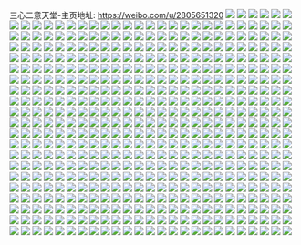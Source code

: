三心二意天堂-主页地址: https://weibo.com/u/2805651320 
![](https://wx4.sinaimg.cn/mw2000/a73ad778gy1h9kwzzsa1qj20u014047j.jpg) 
![](https://wx4.sinaimg.cn/mw2000/a73ad778gy1h9kx00cemhj20u0140doh.jpg) 
![](https://wx4.sinaimg.cn/mw2000/a73ad778gy1h9kwzysttej20u0140n5t.jpg) 
![](https://wx4.sinaimg.cn/mw2000/a73ad778gy1h9kx0142puj20u011yjvs.jpg) 
![](https://wx4.sinaimg.cn/mw2000/a73ad778gy1h9kx00sbbbj20u0140ahq.jpg) 
![](https://wx4.sinaimg.cn/mw2000/a73ad778gy1h9kx01ooyhj20u0140ak8.jpg) 
![](https://wx4.sinaimg.cn/mw2000/a73ad778gy1h978wh97o7j20v91voh4h.jpg) 
![](https://wx4.sinaimg.cn/mw2000/a73ad778gy1h8tbkn8s9cj21o0280e81.jpg) 
![](https://wx4.sinaimg.cn/mw2000/a73ad778gy1h8tbkp1euej21o02801i3.jpg) 
![](https://wx4.sinaimg.cn/mw2000/a73ad778gy1h8tbknwwt4j21o02807wh.jpg) 
![](https://wx4.sinaimg.cn/mw2000/a73ad778gy1h8tbktrlbxj21o02801kx.jpg) 
![](https://wx4.sinaimg.cn/mw2000/a73ad778gy1h8tbkoi2gnj21o02801kx.jpg) 
![](https://wx4.sinaimg.cn/mw2000/a73ad778gy1h8tbkmjn8oj21o02807ur.jpg) 
![](https://wx4.sinaimg.cn/mw2000/a73ad778gy1h7duubcvo1j23402c0hdu.jpg) 
![](https://wx4.sinaimg.cn/mw2000/a73ad778gy1h2vgj3ntl9j21400u0qlc.jpg) 
![](https://wx4.sinaimg.cn/mw2000/a73ad778gy1h2vgj5etzlj21400u04h0.jpg) 
![](https://wx4.sinaimg.cn/mw2000/a73ad778gy1h2tjlku3inj22c03407wi.jpg) 
![](https://wx4.sinaimg.cn/mw2000/a73ad778gy1h2tjlg9m1kj21sc2dsb2a.jpg) 
![](https://wx4.sinaimg.cn/mw2000/a73ad778gy1h2tjldh9jhj22c0340x6q.jpg) 
![](https://wx4.sinaimg.cn/mw2000/a73ad778gy1h2tjlj5lrnj22c0340x6r.jpg) 
![](https://wx4.sinaimg.cn/mw2000/0033Se4Ely1gtzsc8vco6j61w02io7wk02.jpg) 
![](https://wx4.sinaimg.cn/mw2000/0033Se4Ely1gtzscejqr7j61w02iohdv02.jpg) 
![](https://wx4.sinaimg.cn/mw2000/0033Se4Ely1gtzscoq7gqj61w02iohdw02.jpg) 
![](https://wx4.sinaimg.cn/mw2000/0033Se4Ely1gtzscymasej61w02ioe8302.jpg) 
![](https://wx4.sinaimg.cn/mw2000/0033Se4Ely1gtzsd9rxlfj61w02iohdv02.jpg) 
![](https://wx4.sinaimg.cn/mw2000/0033Se4Ely1gtzsdjreitj61w02iob2b02.jpg) 
![](https://wx4.sinaimg.cn/mw2000/0033Se4Ely1gtzsdts0c1j61w02io4qr02.jpg) 
![](https://wx4.sinaimg.cn/mw2000/0033Se4Ely1gtzse3ci0yj62io1w0u0z02.jpg) 
![](https://wx4.sinaimg.cn/mw2000/0033Se4Ely1gtzsbz7lw6j61w02ioe8302.jpg) 
![](https://wx4.sinaimg.cn/mw2000/0033Se4Ely1gtzseb1rbqj63402c0npf02.jpg) 
![](https://wx4.sinaimg.cn/mw2000/a73ad778gy1gr8ct0lcaej22c0340u0x.jpg) 
![](https://wx4.sinaimg.cn/mw2000/a73ad778gy1gr8cszp1gaj22c0340kjm.jpg) 
![](https://wx4.sinaimg.cn/mw2000/a73ad778gy1gr8ct1ky5pj22c03401ky.jpg) 
![](https://wx4.sinaimg.cn/mw2000/a73ad778gy1gpoa5hk9f2j22io1w07wj.jpg) 
![](https://wx4.sinaimg.cn/mw2000/a73ad778gy1gpoa5kcpqcj22qo42n4qu.jpg) 
![](https://wx4.sinaimg.cn/mw2000/a73ad778gy1gpoa5loeoyj22io1w04qq.jpg) 
![](https://wx4.sinaimg.cn/mw2000/a73ad778gy1gpoa5oa4a9j243e2q9u13.jpg) 
![](https://wx4.sinaimg.cn/mw2000/a73ad778gy1gpoa5xkx4aj20mi0u0u03.jpg) 
![](https://wx4.sinaimg.cn/mw2000/a73ad778gy1gpoa5sngyjj22tc480u14.jpg) 
![](https://wx4.sinaimg.cn/mw2000/a73ad778gy1gpoa5ytkv2j21o02807wi.jpg) 
![](https://wx4.sinaimg.cn/mw2000/a73ad778gy1gpoa5w7rd2j22tc4807wp.jpg) 
![](https://wx4.sinaimg.cn/mw2000/a73ad778gy1gpoa602a0nj21o02801ky.jpg) 
![](https://wx4.sinaimg.cn/mw2000/a73ad778gy1gpo9z5jn9rj23402c0qv6.jpg) 
![](https://wx4.sinaimg.cn/mw2000/a73ad778gy1gpo9z8bohhj22c0340qv5.jpg) 
![](https://wx4.sinaimg.cn/mw2000/a73ad778gy1gpo9z9r77fj22c0340kjm.jpg) 
![](https://wx4.sinaimg.cn/mw2000/a73ad778gy1gpo9zbjkgcj23402c0e81.jpg) 
![](https://wx4.sinaimg.cn/mw2000/a73ad778gy1gpo9zembtjj22c0340kjm.jpg) 
![](https://wx4.sinaimg.cn/mw2000/a73ad778gy1gpo9zghccjj22c03407wj.jpg) 
![](https://wx4.sinaimg.cn/mw2000/a73ad778gy1gpo9zil6zgj22c03404qs.jpg) 
![](https://wx4.sinaimg.cn/mw2000/a73ad778gy1gpo9zke8m1j23402c07wi.jpg) 
![](https://wx4.sinaimg.cn/mw2000/a73ad778gy1gpo9zn944dj22c03401kz.jpg) 
![](https://wx4.sinaimg.cn/mw2000/a73ad778gy1gpo9zpa8qej22c0340x6q.jpg) 
![](https://wx4.sinaimg.cn/mw2000/a73ad778gy1gpo9zt6dxyj22c0340npg.jpg) 
![](https://wx4.sinaimg.cn/mw2000/a73ad778gy1gpo9zv2ffaj22c0340kjn.jpg) 
![](https://wx4.sinaimg.cn/mw2000/a73ad778ly1gp3ceh37tsj22pf340x6q.jpg) 
![](https://wx4.sinaimg.cn/mw2000/a73ad778ly1goyqv70rmdj22c0340e82.jpg) 
![](https://wx4.sinaimg.cn/mw2000/a73ad778ly1goyqv5c623j23402c0qv6.jpg) 
![](https://wx4.sinaimg.cn/mw2000/a73ad778ly1goyqv94pxmj23402c01l0.jpg) 
![](https://wx4.sinaimg.cn/mw2000/a73ad778ly1gonvs5ibgtj21o0280hdt.jpg) 
![](https://wx4.sinaimg.cn/mw2000/a73ad778gy1gog7xid32dj20mi0u01kx.jpg) 
![](https://wx4.sinaimg.cn/mw2000/a73ad778gy1gog7xhjq8ij20mi0u04qp.jpg) 
![](https://wx4.sinaimg.cn/mw2000/a73ad778gy1gog7xjld51j20mi0u01kx.jpg) 
![](https://wx4.sinaimg.cn/mw2000/a73ad778gy1gog7xks4rmj21o0280u0x.jpg) 
![](https://wx4.sinaimg.cn/mw2000/a73ad778gy1gnzp8oa16tj22c0340x6r.jpg) 
![](https://wx4.sinaimg.cn/mw2000/a73ad778gy1gnzp8qcpfrj22c0340npf.jpg) 
![](https://wx4.sinaimg.cn/mw2000/a73ad778gy1gnzp94uf17j23402c0b2b.jpg) 
![](https://wx4.sinaimg.cn/mw2000/a73ad778gy1gnzp8m41a4j22c0340u0y.jpg) 
![](https://wx4.sinaimg.cn/mw2000/a73ad778gy1gnzp97g7i7j21o0280x6p.jpg) 
![](https://wx4.sinaimg.cn/mw2000/a73ad778gy1gnnc8vpjqxj20u0140zyg.jpg) 
![](https://wx4.sinaimg.cn/mw2000/a73ad778gy1gnnc8widvjj20u0140qg1.jpg) 
![](https://wx4.sinaimg.cn/mw2000/a73ad778gy1gnnc8ushw5j20u01404a9.jpg) 
![](https://wx4.sinaimg.cn/mw2000/a73ad778gy1gnnc8xq88sj20u0140an1.jpg) 
![](https://wx4.sinaimg.cn/mw2000/a73ad778gy1gnnc8ykp2tj20u0140qgs.jpg) 
![](https://wx4.sinaimg.cn/mw2000/a73ad778gy1gnnc8zf6ryj20u01404be.jpg) 
![](https://wx4.sinaimg.cn/mw2000/a73ad778gy1gnd0ur95i3j21400u0drx.jpg) 
![](https://wx4.sinaimg.cn/mw2000/a73ad778gy1gnd0utslt7j20u0140gsd.jpg) 
![](https://wx4.sinaimg.cn/mw2000/a73ad778gy1gnd0uutkykj20u0140gu7.jpg) 
![](https://wx4.sinaimg.cn/mw2000/a73ad778gy1gnd0uvxsb8j21400u0akf.jpg) 
![](https://wx4.sinaimg.cn/mw2000/a73ad778gy1gnd0uqbbgsj21400u0n66.jpg) 
![](https://wx4.sinaimg.cn/mw2000/a73ad778gy1gnd0uwyfcdj20u014011t.jpg) 
![](https://wx4.sinaimg.cn/mw2000/a73ad778gy1glbsmkzdk5j21400u07ha.jpg) 
![](https://wx4.sinaimg.cn/mw2000/a73ad778gy1glbsmjqsj3j20u010v0zc.jpg) 
![](https://wx4.sinaimg.cn/mw2000/a73ad778gy1glbsmlqi1vj20u00zntib.jpg) 
![](https://wx4.sinaimg.cn/mw2000/a73ad778gy1glbsmmjvztj20u0140duq.jpg) 
![](https://wx4.sinaimg.cn/mw2000/a73ad778ly1gjbbjtzvjij22c0340npg.jpg) 
![](https://wx4.sinaimg.cn/mw2000/a73ad778ly1gjbbjyxidrj22c0340u10.jpg) 
![](https://wx4.sinaimg.cn/mw2000/a73ad778ly1gjbbk1mtkgj22c0340npg.jpg) 
![](https://wx4.sinaimg.cn/mw2000/a73ad778ly1gjbbkpmrb3j21hm33zkjm.jpg) 
![](https://wx4.sinaimg.cn/mw2000/a73ad778ly1gjbbk6ntcpj22c03407wj.jpg) 
![](https://wx4.sinaimg.cn/mw2000/a73ad778ly1gjbbk3v1j8j22c0340x6q.jpg) 
![](https://wx4.sinaimg.cn/mw2000/a73ad778ly1gjbbkgcuckj23402c01l0.jpg) 
![](https://wx4.sinaimg.cn/mw2000/a73ad778ly1gjbbjpq09rj22c030i7wj.jpg) 
![](https://wx4.sinaimg.cn/mw2000/a73ad778ly1gjbbkmf8dcj23402c0e84.jpg) 
![](https://wx4.sinaimg.cn/mw2000/a73ad778ly1gi5r5yskufj22c03404qr.jpg) 
![](https://wx4.sinaimg.cn/mw2000/a73ad778ly1gi5r63obtsj22c0340x6s.jpg) 
![](https://wx4.sinaimg.cn/mw2000/a73ad778ly1gi5r7clrlxj22c03404qr.jpg) 
![](https://wx4.sinaimg.cn/mw2000/a73ad778ly1gi5r68k9cmj20u0140ws3.jpg) 
![](https://wx4.sinaimg.cn/mw2000/a73ad778ly1gi5r698yugj21400u0k1t.jpg) 
![](https://wx4.sinaimg.cn/mw2000/a73ad778ly1gi5r6bmacqj23402c0x6q.jpg) 
![](https://wx4.sinaimg.cn/mw2000/a73ad778ly1gi5r6ehac4j22c0340kjo.jpg) 
![](https://wx4.sinaimg.cn/mw2000/a73ad778ly1gi5r5o66szj22c02vjhdu.jpg) 
![](https://wx4.sinaimg.cn/mw2000/a73ad778ly1gi5r6g3p61j22c02vhkjm.jpg) 
![](https://wx4.sinaimg.cn/mw2000/a73ad778ly1gi5r6hcduvj22c0340hdt.jpg) 
![](https://wx4.sinaimg.cn/mw2000/a73ad778gy1gh1vq09f8bj20u01hcqfn.jpg) 
![](https://wx4.sinaimg.cn/mw2000/a73ad778gy1gh1vpzhk04j20u01hcwr7.jpg) 
![](https://wx4.sinaimg.cn/mw2000/a73ad778gy1gh1vq0slynj20u01hcwwg.jpg) 
![](https://wx4.sinaimg.cn/mw2000/a73ad778ly1gg4p5x3njgj22c0340x6p.jpg) 
![](https://wx4.sinaimg.cn/mw2000/a73ad778ly1gg4p5ynia4j22c0340u0x.jpg) 
![](https://wx4.sinaimg.cn/mw2000/a73ad778ly1gg4p5zs7z0j22c02qi1kx.jpg) 
![](https://wx4.sinaimg.cn/mw2000/a73ad778ly1gg4p61a87uj226j2q0hdv.jpg) 
![](https://wx4.sinaimg.cn/mw2000/a73ad778ly1gg4p62wd18j22c02rzkjn.jpg) 
![](https://wx4.sinaimg.cn/mw2000/a73ad778ly1gg4p5w9an5j2190280tyf.jpg) 
![](https://wx4.sinaimg.cn/mw2000/a73ad778ly1gfw8v8o56jj21h62c07wh.jpg) 
![](https://wx4.sinaimg.cn/mw2000/a73ad778ly1gfw8v9uanfj21ja2q07wh.jpg) 
![](https://wx4.sinaimg.cn/mw2000/a73ad778ly1gfw8v7xn17j21oy2lanpd.jpg) 
![](https://wx4.sinaimg.cn/mw2000/a73ad778ly1gfw8vaeyaxj21l12khb29.jpg) 
![](https://wx4.sinaimg.cn/mw2000/a73ad778ly1gfw7eqmtg0j232d272kjm.jpg) 
![](https://wx4.sinaimg.cn/mw2000/a73ad778ly1gfw7esktkrj234025mhdu.jpg) 
![](https://wx4.sinaimg.cn/mw2000/a73ad778ly1gftw0ewi2nj213z1p74qq.jpg) 
![](https://wx4.sinaimg.cn/mw2000/a73ad778ly1gftw09tnkgj21401svx6p.jpg) 
![](https://wx4.sinaimg.cn/mw2000/a73ad778ly1gftw0fjcdqj20ku0rsgqc.jpg) 
![](https://wx4.sinaimg.cn/mw2000/a73ad778ly1gftw0g1odmj20ku0rs44q.jpg) 
![](https://wx4.sinaimg.cn/mw2000/a73ad778gy3gfpo0s68sjj21kw0vz1kx.jpg) 
![](https://wx4.sinaimg.cn/mw2000/a73ad778ly1gfomsg72unj21401dzqv5.jpg) 
![](https://wx4.sinaimg.cn/mw2000/a73ad778ly1gfomshaxp7j21hc1404qq.jpg) 
![](https://wx4.sinaimg.cn/mw2000/a73ad778ly1gfomsidl39j21hc1401ky.jpg) 
![](https://wx4.sinaimg.cn/mw2000/a73ad778ly1gfomsj900qj215f2q04qp.jpg) 
![](https://wx4.sinaimg.cn/mw2000/a73ad778ly1gfed5mxthkj21400u0npd.jpg) 
![](https://wx4.sinaimg.cn/mw2000/a73ad778ly1gfed5tw4xmj22c02ds7wj.jpg) 
![](https://wx4.sinaimg.cn/mw2000/a73ad778ly1gfed5ikwnwj20ty168hdt.jpg) 
![](https://wx4.sinaimg.cn/mw2000/a73ad778ly1gfed5wkbvij21902801kx.jpg) 
![](https://wx4.sinaimg.cn/mw2000/a73ad778gy3gfdmt4hrfmj21kw1kw7wi.jpg) 
![](https://wx4.sinaimg.cn/mw2000/a73ad778gy3gf2qmmyhj4j216o1kwhdt.jpg) 
![](https://wx4.sinaimg.cn/mw2000/a73ad778gy3gf28mtl2gdj216o1kwe81.jpg) 
![](https://wx4.sinaimg.cn/mw2000/a73ad778ly1geztn1j36wj22c0340npf.jpg) 
![](https://wx4.sinaimg.cn/mw2000/a73ad778ly1geztmlevk2j22c0340b2a.jpg) 
![](https://wx4.sinaimg.cn/mw2000/a73ad778ly1geu2vuqlkvj21g213zx6p.jpg) 
![](https://wx4.sinaimg.cn/mw2000/a73ad778ly1getf1i6suaj20go0cj0ue.jpg) 
![](https://wx4.sinaimg.cn/mw2000/a73ad778ly1geped5nb9vj22c030ue82.jpg) 
![](https://wx4.sinaimg.cn/mw2000/a73ad778ly1geowkmvds4j23402c1e83.jpg) 
![](https://wx4.sinaimg.cn/mw2000/a73ad778ly1geowmbv0b5j22c0340x6p.jpg) 
![](https://wx4.sinaimg.cn/mw2000/a73ad778ly1genp4zlcc7j22c0340e82.jpg) 
![](https://wx4.sinaimg.cn/mw2000/a73ad778ly1genp50v2o9j22c0340u0x.jpg) 
![](https://wx4.sinaimg.cn/mw2000/a73ad778ly1gekzozq65tj23402c1kjn.jpg) 
![](https://wx4.sinaimg.cn/mw2000/a73ad778ly1gekx9pmnwsj20go0bgq4a.jpg) 
![](https://wx4.sinaimg.cn/mw2000/a73ad778ly1gegicrvzrbj22c03401l1.jpg) 
![](https://wx4.sinaimg.cn/mw2000/a73ad778ly1gegicu4aewj23402c01kz.jpg) 
![](https://wx4.sinaimg.cn/mw2000/a73ad778ly1gegicxmu3mj22c0340u0x.jpg) 
![](https://wx4.sinaimg.cn/mw2000/a73ad778ly1gegiczlvy1j2190280b29.jpg) 
![](https://wx4.sinaimg.cn/mw2000/a73ad778ly1gegicp5ee0j2280190b29.jpg) 
![](https://wx4.sinaimg.cn/mw2000/a73ad778ly1gegid080awj20yi22o7e5.jpg) 
![](https://wx4.sinaimg.cn/mw2000/a73ad778gy3ge95b6szjqj20v80v81g0.jpg) 
![](https://wx4.sinaimg.cn/mw2000/a73ad778ly1ge3p0rhnoqj22c03401ky.jpg) 
![](https://wx4.sinaimg.cn/mw2000/a73ad778ly1ge3p0sbjcmj20y91ngdqs.jpg) 
![](https://wx4.sinaimg.cn/mw2000/a73ad778ly1ge3p0pq8uxj22c02c04qr.jpg) 
![](https://wx4.sinaimg.cn/mw2000/a73ad778ly1ge3p0ufxlfj22wu2c0hdw.jpg) 
![](https://wx4.sinaimg.cn/mw2000/a73ad778ly1ge3p37w4c5j22ui2bukjm.jpg) 
![](https://wx4.sinaimg.cn/mw2000/a73ad778ly1ge2uya8cflj20lc0sgaec.jpg) 
![](https://wx4.sinaimg.cn/mw2000/a73ad778ly1ge2uybk59ij22c03407wh.jpg) 
![](https://wx4.sinaimg.cn/mw2000/a73ad778ly1ge2uyd9v2rj22c03407rd.jpg) 
![](https://wx4.sinaimg.cn/mw2000/a73ad778ly1ge2uyfb8o0j22c0340e81.jpg) 
![](https://wx4.sinaimg.cn/mw2000/a73ad778ly1ge2uyhexr2j22c0340npd.jpg) 
![](https://wx4.sinaimg.cn/mw2000/a73ad778ly1gdwpqbc3v8j21401hcqv5.jpg) 
![](https://wx4.sinaimg.cn/mw2000/a73ad778ly1gdwpqcjm32j21hc1401ky.jpg) 
![](https://wx4.sinaimg.cn/mw2000/a73ad778ly1gdwpqdkgbmj21ao140npd.jpg) 
![](https://wx4.sinaimg.cn/mw2000/a73ad778ly1gdwpqad4eqj22c0340x6q.jpg) 
![](https://wx4.sinaimg.cn/mw2000/a73ad778ly1gdrtkyw5m9j22c0340x6q.jpg) 
![](https://wx4.sinaimg.cn/mw2000/a73ad778ly1gdrtl0h2l4j22c0340u0z.jpg) 
![](https://wx4.sinaimg.cn/mw2000/a73ad778ly1gdrtkxtmfyj22c0340hdu.jpg) 
![](https://wx4.sinaimg.cn/mw2000/a73ad778ly1gdrtl1m9tuj22c0340e83.jpg) 
![](https://wx4.sinaimg.cn/mw2000/a73ad778gy3gdrthli6pdj20qo0zkk4i.jpg) 
![](https://wx4.sinaimg.cn/mw2000/a73ad778gy3gdrthlgg7cj20qn0zknbo.jpg) 
![](https://wx4.sinaimg.cn/mw2000/a73ad778gy3gdrthlevu7j20qn0zk7gm.jpg) 
![](https://wx4.sinaimg.cn/mw2000/a73ad778gy3gdoq1853saj20zk0zkngz.jpg) 
![](https://wx4.sinaimg.cn/mw2000/a73ad778gy3gdof1g47okj20v80v8txj.jpg) 
![](https://wx4.sinaimg.cn/mw2000/a73ad778gy3gdnx6b747wj20zk0zk1kx.jpg) 
![](https://wx4.sinaimg.cn/mw2000/a73ad778gy3gdnx67x6wnj20zk0zk4qp.jpg) 
![](https://wx4.sinaimg.cn/mw2000/a73ad778gy3gdnx68kcdyj20zk0zk4qp.jpg) 
![](https://wx4.sinaimg.cn/mw2000/a73ad778gy3gdnx6b7k8tj20zk0zkdzn.jpg) 
![](https://wx4.sinaimg.cn/mw2000/a73ad778gy3gdnx6dbkqgj20zk0zknic.jpg) 
![](https://wx4.sinaimg.cn/mw2000/a73ad778ly1gdngmer43mj20aa0m8wf4.jpg) 
![](https://wx4.sinaimg.cn/mw2000/a73ad778ly1gdngmei2kjj20u00u0go1.jpg) 
![](https://wx4.sinaimg.cn/mw2000/a73ad778ly1gdngmfqblbj22c0340h4i.jpg) 
![](https://wx4.sinaimg.cn/mw2000/a73ad778ly1gdngmglgkrj20u01hcqce.jpg) 
![](https://wx4.sinaimg.cn/mw2000/a73ad778gy3gdjwwn0ldej20zk0zk7rn.jpg) 
![](https://wx4.sinaimg.cn/mw2000/a73ad778ly1gdistzde9lj23402c07wk.jpg) 
![](https://wx4.sinaimg.cn/mw2000/a73ad778ly1gdisu0t1erj23402c04qr.jpg) 
![](https://wx4.sinaimg.cn/mw2000/a73ad778ly1gdaw9xyst5j22c03407wi.jpg) 
![](https://wx4.sinaimg.cn/mw2000/a73ad778ly1gdaw9ymw00j21902807wh.jpg) 
![](https://wx4.sinaimg.cn/mw2000/a73ad778ly1gd9xz2gch6j21902804qp.jpg) 
![](https://wx4.sinaimg.cn/mw2000/a73ad778ly1gd9xz3np23j21902807wh.jpg) 
![](https://wx4.sinaimg.cn/mw2000/a73ad778ly1gd8eulxrapj21902801kx.jpg) 
![](https://wx4.sinaimg.cn/mw2000/a73ad778ly1gd8eul8lffj21902801kx.jpg) 
![](https://wx4.sinaimg.cn/mw2000/a73ad778ly1gd8eumxkgvj21902804kp.jpg) 
![](https://wx4.sinaimg.cn/mw2000/a73ad778ly1gd8eunt506j22c02zpe82.jpg) 
![](https://wx4.sinaimg.cn/mw2000/a73ad778ly1gd8f0h26ugj22c026anpf.jpg) 
![](https://wx4.sinaimg.cn/mw2000/a73ad778ly1gd78kj8qbzj22c03407wj.jpg) 
![](https://wx4.sinaimg.cn/mw2000/a73ad778ly1gd78kl3wxvj23402c0e83.jpg) 
![](https://wx4.sinaimg.cn/mw2000/a73ad778ly1gd78nsnhurj22c0340kjm.jpg) 
![](https://wx4.sinaimg.cn/mw2000/a73ad778ly1gd78ntmx3qj2190280b29.jpg) 
![](https://wx4.sinaimg.cn/mw2000/a73ad778ly1gd6ma1emspj21902801j0.jpg) 
![](https://wx4.sinaimg.cn/mw2000/a73ad778ly1gd6ma9zfsjj2190280kfd.jpg) 
![](https://wx4.sinaimg.cn/mw2000/a73ad778ly1gd427o9994j20mi0u0tw2.jpg) 
![](https://wx4.sinaimg.cn/mw2000/a73ad778ly1gd427mrq0xj20mi0u0e81.jpg) 
![](https://wx4.sinaimg.cn/mw2000/a73ad778ly1gd41pce7z8j21ml3401l0.jpg) 
![](https://wx4.sinaimg.cn/mw2000/a73ad778ly1gd41plwjomj21o9340b2c.jpg) 
![](https://wx4.sinaimg.cn/mw2000/a73ad778ly1gd41pqu4h0j22262r8npg.jpg) 
![](https://wx4.sinaimg.cn/mw2000/a73ad778ly1gd41p6reaxj21r03407wk.jpg) 
![](https://wx4.sinaimg.cn/mw2000/a73ad778ly1gd41pty9vej21ic2sb7wj.jpg) 
![](https://wx4.sinaimg.cn/mw2000/a73ad778ly1gd41pytr81j22c0340kjp.jpg) 
![](https://wx4.sinaimg.cn/mw2000/a73ad778ly1gd41pzzoe3j20mi0ttdyt.jpg) 
![](https://wx4.sinaimg.cn/mw2000/a73ad778ly1gd41q4ht7wj2190280e81.jpg) 
![](https://wx4.sinaimg.cn/mw2000/a73ad778ly1gd41q2fyajj20mi0u07wh.jpg) 
![](https://wx4.sinaimg.cn/mw2000/a73ad778gy1gd1t9vqt40j20e00im0xw.jpg) 
![](https://wx4.sinaimg.cn/mw2000/a73ad778gy1gd1t8mbf96j20mi0u0b29.jpg) 
![](https://wx4.sinaimg.cn/mw2000/a73ad778gy1gd1t8o6tycj2190280kjl.jpg) 
![](https://wx4.sinaimg.cn/mw2000/a73ad778ly1gd0pwmytu1j20mi0u0b1m.jpg) 
![](https://wx4.sinaimg.cn/mw2000/a73ad778ly1gd0pwnimv1j20mi0u01kx.jpg) 
![](https://wx4.sinaimg.cn/mw2000/a73ad778gy1gcvv0s6nm0j22c0340b2a.jpg) 
![](https://wx4.sinaimg.cn/mw2000/a73ad778gy1gcvv0trxrdj22c0340qv6.jpg) 
![](https://wx4.sinaimg.cn/mw2000/a73ad778gy1gcvv0ql51ej22c0340u0y.jpg) 
![](https://wx4.sinaimg.cn/mw2000/a73ad778gy1gctowrfw6tj22c0340u0y.jpg) 
![](https://wx4.sinaimg.cn/mw2000/a73ad778gy1gctowpqo7zj22c0340e82.jpg) 
![](https://wx4.sinaimg.cn/mw2000/a73ad778gy1gctcfxrh9gj23412c1b2b.jpg) 
![](https://wx4.sinaimg.cn/mw2000/a73ad778gy1gctcfywyddj22c0340u0x.jpg) 
![](https://wx4.sinaimg.cn/mw2000/a73ad778gy1gcrgasjfmvj22c03401ky.jpg) 
![](https://wx4.sinaimg.cn/mw2000/a73ad778gy1gcrgau7oq7j22c0340npe.jpg) 
![](https://wx4.sinaimg.cn/mw2000/a73ad778gy1gcqby586wxj22c0340e82.jpg) 
![](https://wx4.sinaimg.cn/mw2000/a73ad778gy1gcqby68eouj2190280x6i.jpg) 
![](https://wx4.sinaimg.cn/mw2000/a73ad778gy1gcp0tpot4tj22c03404qr.jpg) 
![](https://wx4.sinaimg.cn/mw2000/a73ad778gy1gcmpuep01bj22c0340qv6.jpg) 
![](https://wx4.sinaimg.cn/mw2000/a73ad778gy1gcmpugac6ij22c0340npe.jpg) 
![](https://wx4.sinaimg.cn/mw2000/a73ad778gy1gcmpui8x09j22c03401kz.jpg) 
![](https://wx4.sinaimg.cn/mw2000/a73ad778gy1gcmpucyd2rj22c0340e82.jpg) 
![](https://wx4.sinaimg.cn/mw2000/a73ad778gy1gcmpujqfflj22c0340hdu.jpg) 
![](https://wx4.sinaimg.cn/mw2000/a73ad778gy1gcguwe2y8pj22c0340u0y.jpg) 
![](https://wx4.sinaimg.cn/mw2000/a73ad778gy1gcg8m2o67wj2280190qv5.jpg) 
![](https://wx4.sinaimg.cn/mw2000/a73ad778gy1gbypm16wngj20yi22otgz.jpg) 
![](https://wx4.sinaimg.cn/mw2000/a73ad778gy1gbx2rahxh3j22c0340kjn.jpg) 
![](https://wx4.sinaimg.cn/mw2000/a73ad778gy1gbx2rcpk6jj22c03407wk.jpg) 
![](https://wx4.sinaimg.cn/mw2000/a73ad778gy1gbmtgxaobij21sc2dsqs4.jpg) 
![](https://wx4.sinaimg.cn/mw2000/a73ad778gy1gbmtgw5fpgj222o0yib2f.jpg) 
![](https://wx4.sinaimg.cn/mw2000/a73ad778gy1gbkuvo0t0uj20mi0u0no7.jpg) 
![](https://wx4.sinaimg.cn/mw2000/a73ad778gy1gbjeh9ra5fj22c0340kjn.jpg) 
![](https://wx4.sinaimg.cn/mw2000/a73ad778gy1gbem9or7e8j22c03401ky.jpg) 
![](https://wx4.sinaimg.cn/mw2000/a73ad778gy1gbdrd7ehbgj2190280x6p.jpg) 
![](https://wx4.sinaimg.cn/mw2000/a73ad778gy1gbdrd52rmbj2190280npd.jpg) 
![](https://wx4.sinaimg.cn/mw2000/a73ad778gy1gbdrd8jpcvj21902807wh.jpg) 
![](https://wx4.sinaimg.cn/mw2000/a73ad778gy1gbdrdbv330j2190280npd.jpg) 
![](https://wx4.sinaimg.cn/mw2000/a73ad778gy1gbdrddaq9jj21902804qq.jpg) 
![](https://wx4.sinaimg.cn/mw2000/a73ad778gy1gbdrdaofq4j2190280hdt.jpg) 
![](https://wx4.sinaimg.cn/mw2000/a73ad778gy1gbdckv0h9mj22c03401ky.jpg) 
![](https://wx4.sinaimg.cn/mw2000/a73ad778gy1gbdckw9vwjj2190280qv5.jpg) 
![](https://wx4.sinaimg.cn/mw2000/a73ad778ly1gb2269lhmuj22c0340e84.jpg) 
![](https://wx4.sinaimg.cn/mw2000/a73ad778ly1gayi7ci3qrj2280190npd.jpg) 
![](https://wx4.sinaimg.cn/mw2000/a73ad778ly1gayi7dt77yj21r0340hdu.jpg) 
![](https://wx4.sinaimg.cn/mw2000/a73ad778ly1gayi7ezd85j2190280kjl.jpg) 
![](https://wx4.sinaimg.cn/mw2000/a73ad778ly1gayi7bc6pgj2190280e81.jpg) 
![](https://wx4.sinaimg.cn/mw2000/a73ad778ly1gastmjofw3j23402c0hdw.jpg) 
![](https://wx4.sinaimg.cn/mw2000/a73ad778ly1gastmgmp4aj23402c1npg.jpg) 
![](https://wx4.sinaimg.cn/mw2000/a73ad778ly1gas5qmtoj4j22c0340hdt.jpg) 
![](https://wx4.sinaimg.cn/mw2000/a73ad778ly1garp02eznkj20mi0u01kx.jpg) 
![](https://wx4.sinaimg.cn/mw2000/a73ad778ly1garp04fjcaj213u0tu1ky.jpg) 
![](https://wx4.sinaimg.cn/mw2000/a73ad778ly1garp4bqr5vj20mi0u01kx.jpg) 
![](https://wx4.sinaimg.cn/mw2000/a73ad778ly1garp01b3bzj20mi0u04qp.jpg) 
![](https://wx4.sinaimg.cn/mw2000/a73ad778ly1garp05l9rgj20mi0u04qp.jpg) 
![](https://wx4.sinaimg.cn/mw2000/a73ad778ly1garp06qmirj20mi0u0b29.jpg) 
![](https://wx4.sinaimg.cn/mw2000/a73ad778ly1garmzf2y4rj21o02807wi.jpg) 
![](https://wx4.sinaimg.cn/mw2000/a73ad778ly1garn2od6lij22c0340x6q.jpg) 
![](https://wx4.sinaimg.cn/mw2000/a73ad778ly1garn1zg3saj2190280kjl.jpg) 
![](https://wx4.sinaimg.cn/mw2000/a73ad778ly1gan1ivj9i1j22bo2qe7wj.jpg) 
![](https://wx4.sinaimg.cn/mw2000/a73ad778ly1gan1ixcu4oj2190280npd.jpg) 
![](https://wx4.sinaimg.cn/mw2000/a73ad778ly1gan1irsfl1j22c0340x6r.jpg) 
![](https://wx4.sinaimg.cn/mw2000/a73ad778gy3gakrz58kflj20zk0zk1dr.jpg) 
![](https://wx4.sinaimg.cn/mw2000/a73ad778ly1gaf26keo7jj22c03407wj.jpg) 
![](https://wx4.sinaimg.cn/mw2000/a73ad778ly1gaf26q3yhaj22c03404qr.jpg) 
![](https://wx4.sinaimg.cn/mw2000/a73ad778ly1gaf26dvlc0j22c0340npg.jpg) 
![](https://wx4.sinaimg.cn/mw2000/a73ad778ly1gaf26vxv4ij22c0340e83.jpg) 
![](https://wx4.sinaimg.cn/mw2000/a73ad778ly1gaf270oti4j22c0340b2b.jpg) 
![](https://wx4.sinaimg.cn/mw2000/a73ad778ly1gaf276sh6tj22c03401l0.jpg) 
![](https://wx4.sinaimg.cn/mw2000/a73ad778ly1gaf27aavmqj21r0340e82.jpg) 
![](https://wx4.sinaimg.cn/mw2000/a73ad778ly1gaf27dtlmsj21r0340hdu.jpg) 
![](https://wx4.sinaimg.cn/mw2000/a73ad778ly1gaf27h7oxfj2190280x6p.jpg) 
![](https://wx4.sinaimg.cn/mw2000/a73ad778ly1gaf27kxzckj21o0280x6q.jpg) 
![](https://wx4.sinaimg.cn/mw2000/a73ad778ly1gaf27qcuvtj21o02807wj.jpg) 
![](https://wx4.sinaimg.cn/mw2000/a73ad778ly1gaf27uxuerj21o02807wj.jpg) 
![](https://wx4.sinaimg.cn/mw2000/a73ad778ly1ga890yzfg0j21r03401ky.jpg) 
![](https://wx4.sinaimg.cn/mw2000/a73ad778ly1ga890x6ernj22c03407wk.jpg) 
![](https://wx4.sinaimg.cn/mw2000/a73ad778ly1ga8910qu2jj21o02807wi.jpg) 
![](https://wx4.sinaimg.cn/mw2000/a73ad778ly1ga3b51aznpj22c0340kjn.jpg) 
![](https://wx4.sinaimg.cn/mw2000/a73ad778ly1g9zuoddl4nj22c0340hdv.jpg) 
![](https://wx4.sinaimg.cn/mw2000/a73ad778ly1g9zuoc92zuj22c03407wj.jpg) 
![](https://wx4.sinaimg.cn/mw2000/a73ad778gy3g9wn50qjv0j20qo0zke0a.jpg) 
![](https://wx4.sinaimg.cn/mw2000/a73ad778gy3g9wn50bfbzj20qo0zk4fb.jpg) 
![](https://wx4.sinaimg.cn/mw2000/a73ad778gy3g9wn50h9itj20qo0zke12.jpg) 
![](https://wx4.sinaimg.cn/mw2000/a73ad778ly1g9v82roleuj21o0280x6q.jpg) 
![](https://wx4.sinaimg.cn/mw2000/a73ad778ly1g9v82syltxj22c03401kz.jpg) 
![](https://wx4.sinaimg.cn/mw2000/a73ad778ly1g9v87es77ij21o0280qv7.jpg) 
![](https://wx4.sinaimg.cn/mw2000/a73ad778ly1g9v82qd370j21o0280x6q.jpg) 
![](https://wx4.sinaimg.cn/mw2000/a73ad778ly1g9ihtre3vej22c03401kz.jpg) 
![](https://wx4.sinaimg.cn/mw2000/a73ad778ly3g9he5556ibj20qo0zkwyy.jpg) 
![](https://wx4.sinaimg.cn/mw2000/a73ad778ly3g9he551u0wj20qo0zktqt.jpg) 
![](https://wx4.sinaimg.cn/mw2000/a73ad778ly3g9fsk0iyc4j20qo0zkwyc.jpg) 
![](https://wx4.sinaimg.cn/mw2000/a73ad778ly3g9fsk1bpblj20qo0zk1ak.jpg) 
![](https://wx4.sinaimg.cn/mw2000/a73ad778ly1g9cix86wg2j22c03404qs.jpg) 
![](https://wx4.sinaimg.cn/mw2000/a73ad778ly1g9cix5nu1tj22c0340qv7.jpg) 
![](https://wx4.sinaimg.cn/mw2000/a73ad778ly1g9bdpw14u8j22c0340e82.jpg) 
![](https://wx4.sinaimg.cn/mw2000/a73ad778ly1g9bdpxjae5j22c0340x6r.jpg) 
![](https://wx4.sinaimg.cn/mw2000/a73ad778ly1g9bdpyrh60j22c03404qr.jpg) 
![](https://wx4.sinaimg.cn/mw2000/a73ad778ly1g9bdpzr3ktj22c0340hdu.jpg) 
![](https://wx4.sinaimg.cn/mw2000/a73ad778ly1g9bdq11p6oj22c0340kjn.jpg) 
![](https://wx4.sinaimg.cn/mw2000/a73ad778ly1g9bdq2fm5ej22c0340qv7.jpg) 
![](https://wx4.sinaimg.cn/mw2000/a73ad778ly3g9bc3na257j20u00u07or.jpg) 
![](https://wx4.sinaimg.cn/mw2000/a73ad778ly3g9bc3nkpouj20u00u01as.jpg) 
![](https://wx4.sinaimg.cn/mw2000/a73ad778ly3g9bc3ny39kj20u00u04i6.jpg) 
![](https://wx4.sinaimg.cn/mw2000/a73ad778ly3g9bc3ob0qtj20u00u0h7f.jpg) 
![](https://wx4.sinaimg.cn/mw2000/a73ad778ly3g9asu6u5pyj20mi0u0tgw.jpg) 
![](https://wx4.sinaimg.cn/mw2000/a73ad778ly3g9asu45t3oj20mi0u0wmu.jpg) 
![](https://wx4.sinaimg.cn/mw2000/a73ad778ly3g9asu6fjz8j20mi0u010n.jpg) 
![](https://wx4.sinaimg.cn/mw2000/a73ad778ly3g9asue3pqtj20mi0u0gue.jpg) 
![](https://wx4.sinaimg.cn/mw2000/a73ad778ly3g93k7b5wojj20u00u0h3q.jpg) 
![](https://wx4.sinaimg.cn/mw2000/a73ad778ly1g93a0vavkfj22c0340u10.jpg) 
![](https://wx4.sinaimg.cn/mw2000/a73ad778ly1g93a0wqybpj22c03401kx.jpg) 
![](https://wx4.sinaimg.cn/mw2000/a73ad778ly1g93a0yzlk8j22c0340u0z.jpg) 
![](https://wx4.sinaimg.cn/mw2000/a73ad778ly1g93a10zojuj22c03404qr.jpg) 
![](https://wx4.sinaimg.cn/mw2000/a73ad778ly3g92hfqccejj20u00miqif.jpg) 
![](https://wx4.sinaimg.cn/mw2000/a73ad778gy3g90z1iufh4j20u00u0h1q.jpg) 
![](https://wx4.sinaimg.cn/mw2000/a73ad778gy3g8xy2jef33j20u00u0e00.jpg) 
![](https://wx4.sinaimg.cn/mw2000/a73ad778ly1g8wo5ucm04j22c0340hdu.jpg) 
![](https://wx4.sinaimg.cn/mw2000/a73ad778ly1g8wo63e61gj22c0340npf.jpg) 
![](https://wx4.sinaimg.cn/mw2000/a73ad778ly1g8wo6adcp4j22c03404qr.jpg) 
![](https://wx4.sinaimg.cn/mw2000/a73ad778ly3g8vnkmd3eij20u00miaox.jpg) 
![](https://wx4.sinaimg.cn/mw2000/a73ad778ly1g8uit0ihplj20j60d4ad4.jpg) 
![](https://wx4.sinaimg.cn/mw2000/a73ad778ly3g8rqvxw886j20mi0u0q9q.jpg) 
![](https://wx4.sinaimg.cn/mw2000/a73ad778ly3g8kkqn58m8j20mi0u0wll.jpg) 
![](https://wx4.sinaimg.cn/mw2000/a73ad778ly3g8k505x0a0j20mi0u07gt.jpg) 
![](https://wx4.sinaimg.cn/mw2000/a73ad778ly3g8k505hipcj20mi0u0qg3.jpg) 
![](https://wx4.sinaimg.cn/mw2000/a73ad778ly3g8k506ii1zj20mi0u07jq.jpg) 
![](https://wx4.sinaimg.cn/mw2000/a73ad778ly3g8k508tpv7j20mi0u0n8x.jpg) 
![](https://wx4.sinaimg.cn/mw2000/a73ad778ly3g8k50u5khyj20mi0u07f0.jpg) 
![](https://wx4.sinaimg.cn/mw2000/a73ad778ly3g8jvcwgt9jj20mi0u0490.jpg) 
![](https://wx4.sinaimg.cn/mw2000/a73ad778ly3g8jvcwl893j20mi0u07cr.jpg) 
![](https://wx4.sinaimg.cn/mw2000/a73ad778ly3g8jvcwm5a2j20mi0u0aps.jpg) 
![](https://wx4.sinaimg.cn/mw2000/a73ad778ly3g8jvcwsb3jj20mi0u0k1y.jpg) 
![](https://wx4.sinaimg.cn/mw2000/a73ad778ly3g8jvcws23uj20mi0u0n8b.jpg) 
![](https://wx4.sinaimg.cn/mw2000/a73ad778ly3g8i8zbhn47j20mi0u0tf3.jpg) 
![](https://wx4.sinaimg.cn/mw2000/a73ad778ly3g8i8zbcljij20mi0u0n4w.jpg) 
![](https://wx4.sinaimg.cn/mw2000/a73ad778ly3g8hlqktlp6j20mi0u0tl9.jpg) 
![](https://wx4.sinaimg.cn/mw2000/a73ad778ly3g8hlqkor5hj20mi0u0154.jpg) 
![](https://wx4.sinaimg.cn/mw2000/a73ad778ly3g8hlqklqbej20mi0u0n86.jpg) 
![](https://wx4.sinaimg.cn/mw2000/a73ad778ly3g8fgezk0waj20mi0u0gxp.jpg) 
![](https://wx4.sinaimg.cn/mw2000/a73ad778ly3g8fgezn4gbj20mi0u0qem.jpg) 
![](https://wx4.sinaimg.cn/mw2000/a73ad778ly3g8ebj8jvrej20u00u0tp4.jpg) 
![](https://wx4.sinaimg.cn/mw2000/a73ad778ly3g8ebj6xz30j20u00u04ez.jpg) 
![](https://wx4.sinaimg.cn/mw2000/a73ad778ly3g8ebj90v9wj20u00u012f.jpg) 
![](https://wx4.sinaimg.cn/mw2000/a73ad778ly3g8ebj86ef8j20u00u07k5.jpg) 
![](https://wx4.sinaimg.cn/mw2000/a73ad778ly3g8e2h1bw89j20u00u0h1i.jpg) 
![](https://wx4.sinaimg.cn/mw2000/a73ad778ly3g8d5hm1g0dj20mi0u0gsv.jpg) 
![](https://wx4.sinaimg.cn/mw2000/a73ad778ly3g8c1z3v18uj20mi0u01kx.jpg) 
![](https://wx4.sinaimg.cn/mw2000/a73ad778ly3g8c1z2pkiqj20mi0u07i0.jpg) 
![](https://wx4.sinaimg.cn/mw2000/a73ad778ly3g8c1z374tdj20mi0u0tmc.jpg) 
![](https://wx4.sinaimg.cn/mw2000/a73ad778ly3g88gnleszkj20mi0u0jyu.jpg) 
![](https://wx4.sinaimg.cn/mw2000/a73ad778ly3g88gnlbb0dj20mi0u07b4.jpg) 
![](https://wx4.sinaimg.cn/mw2000/a73ad778ly3g88gnlk9epj20mi0u0q9d.jpg) 
![](https://wx4.sinaimg.cn/mw2000/a73ad778ly3g88gnlgzsdj20mi0u07ak.jpg) 
![](https://wx4.sinaimg.cn/mw2000/a73ad778ly3g87a5jtj9cj20mi0u0wlu.jpg) 
![](https://wx4.sinaimg.cn/mw2000/a73ad778ly3g87a5jzv60j20mi0u0tg5.jpg) 
![](https://wx4.sinaimg.cn/mw2000/a73ad778ly3g87a5jxvztj20mi0u0ahd.jpg) 
![](https://wx4.sinaimg.cn/mw2000/a73ad778ly3g87a5k3ajqj20mi0u0zqu.jpg) 
![](https://wx4.sinaimg.cn/mw2000/a73ad778ly3g83emauatpj20u00u0nj9.jpg) 
![](https://wx4.sinaimg.cn/mw2000/a73ad778gy3g8184tiwzkj20u00u0tub.jpg) 
![](https://wx4.sinaimg.cn/mw2000/a73ad778gy3g8184swiz3j20u00u0tqc.jpg) 
![](https://wx4.sinaimg.cn/mw2000/a73ad778ly3g7z7vck8sdj20u00u0h45.jpg) 
![](https://wx4.sinaimg.cn/mw2000/a73ad778ly3g7z7vcfi0zj20u00u0at2.jpg) 
![](https://wx4.sinaimg.cn/mw2000/a73ad778ly3g7z7vcndsmj20u00u0ka1.jpg) 
![](https://wx4.sinaimg.cn/mw2000/a73ad778ly3g7wspo8o2aj20u00u0k39.jpg) 
![](https://wx4.sinaimg.cn/mw2000/a73ad778ly3g7vtwz25irj20u00u0kjl.jpg) 
![](https://wx4.sinaimg.cn/mw2000/a73ad778ly1g7tjb0hdzmj21sc2dshdv.jpg) 
![](https://wx4.sinaimg.cn/mw2000/a73ad778ly1g7tjb3dilgj21sc2dsu0z.jpg) 
![](https://wx4.sinaimg.cn/mw2000/a73ad778ly1g7tjb6lg2cj21sc2dsu0z.jpg) 
![](https://wx4.sinaimg.cn/mw2000/a73ad778ly1g7tjb1qu6yj21sc2ds4qr.jpg) 
![](https://wx4.sinaimg.cn/mw2000/a73ad778ly1g7tjaytpo1j21sc2ds1kz.jpg) 
![](https://wx4.sinaimg.cn/mw2000/a73ad778ly1g7tjb4mws1j21sc2dsx6q.jpg) 
![](https://wx4.sinaimg.cn/mw2000/a73ad778ly1g7tjcmhscej21sc2dsx6q.jpg) 
![](https://wx4.sinaimg.cn/mw2000/a73ad778ly1g7tjaxhsgcj22c0340x6r.jpg) 
![](https://wx4.sinaimg.cn/mw2000/a73ad778ly1g7tjcoas0kj21sc2ds7wj.jpg) 
![](https://wx4.sinaimg.cn/mw2000/a73ad778ly1g7t53wxb6bj20u01hc1dj.jpg) 
![](https://wx4.sinaimg.cn/mw2000/a73ad778ly1g7t53xyylgj20u01hcqj3.jpg) 
![](https://wx4.sinaimg.cn/mw2000/a73ad778ly1g7t53ywfqij20u01hcqi4.jpg) 
![](https://wx4.sinaimg.cn/mw2000/a73ad778ly1g7t53zuh2lj20u01hc17t.jpg) 
![](https://wx4.sinaimg.cn/mw2000/a73ad778ly1g7t545knn4j20u01hc191.jpg) 
![](https://wx4.sinaimg.cn/mw2000/a73ad778ly1g7t51ej3gqj20u00vq45a.jpg) 
![](https://wx4.sinaimg.cn/mw2000/a73ad778ly1g7t51f4j89j20m80m8gp9.jpg) 
![](https://wx4.sinaimg.cn/mw2000/a73ad778ly1g7t51mqcdcj20u0172495.jpg) 
![](https://wx4.sinaimg.cn/mw2000/a73ad778ly1g7t51o58zij20sc0s6jye.jpg) 
![](https://wx4.sinaimg.cn/mw2000/a73ad778ly1g7t51onfodj20m80m8wjf.jpg) 
![](https://wx4.sinaimg.cn/mw2000/a73ad778ly1g7t51p772tj20m80m8dje.jpg) 
![](https://wx4.sinaimg.cn/mw2000/a73ad778ly1g7t51pmnstj20ku0rsjwt.jpg) 
![](https://wx4.sinaimg.cn/mw2000/a73ad778ly1g7t51qx47xj20u01leh0v.jpg) 
![](https://wx4.sinaimg.cn/mw2000/a73ad778ly1g7t51rnl6tj20ku0rswjv.jpg) 
![](https://wx4.sinaimg.cn/mw2000/a73ad778ly1g7srgn4dfxj20tu13uthx.jpg) 
![](https://wx4.sinaimg.cn/mw2000/a73ad778ly1g7srgmug0nj20u0140alu.jpg) 
![](https://wx4.sinaimg.cn/mw2000/a73ad778ly1g7srgntt0lj20u0140nb2.jpg) 
![](https://wx4.sinaimg.cn/mw2000/a73ad778ly1g7srgngdetj20u0140qg6.jpg) 
![](https://wx4.sinaimg.cn/mw2000/a73ad778ly1g7k2h0od2tj21w02ioe82.jpg) 
![](https://wx4.sinaimg.cn/mw2000/a73ad778ly1g7k2h26homj21w02iob2a.jpg) 
![](https://wx4.sinaimg.cn/mw2000/a73ad778ly1g7k2h34zu5j21w02ioe82.jpg) 
![](https://wx4.sinaimg.cn/mw2000/a73ad778ly1g7k2gy8i62j21w02io7wi.jpg) 
![](https://wx4.sinaimg.cn/mw2000/a73ad778ly1g6z5r7fkquj20u0140x6p.jpg) 
![](https://wx4.sinaimg.cn/mw2000/a73ad778ly1g6z5r55nf3j20u01407wi.jpg) 
![](https://wx4.sinaimg.cn/mw2000/a73ad778ly1g6yf58r8voj21w02iob2a.jpg) 
![](https://wx4.sinaimg.cn/mw2000/a73ad778ly1g6yf5ca4oej21w02iohdt.jpg) 
![](https://wx4.sinaimg.cn/mw2000/a73ad778ly1g6sgdf334jj20k00zk7ha.jpg) 
![](https://wx4.sinaimg.cn/mw2000/a73ad778ly1g6sgdfmt3tj20k00zk7hi.jpg) 
![](https://wx4.sinaimg.cn/mw2000/a73ad778ly1g6sgdgzz1tj21ho1zku0x.jpg) 
![](https://wx4.sinaimg.cn/mw2000/a73ad778ly1g6sgdisgzyj21ho1zknpd.jpg) 
![](https://wx4.sinaimg.cn/mw2000/a73ad778ly1g6sge5h23xj20k00zk7h3.jpg) 
![](https://wx4.sinaimg.cn/mw2000/a73ad778ly1g6sgdenv2lj20k00zkdrh.jpg) 
![](https://wx4.sinaimg.cn/mw2000/a73ad778ly1g6sge4ppepj21ho1zku0x.jpg) 
![](https://wx4.sinaimg.cn/mw2000/a73ad778ly1g6sge65ekoj20k00zk7gy.jpg) 
![](https://wx4.sinaimg.cn/mw2000/a73ad778ly1g6sge6qipyj20k00zkwqc.jpg) 
![](https://wx4.sinaimg.cn/mw2000/a73ad778ly1g6rarfp0d0j20k00zkna0.jpg) 
![](https://wx4.sinaimg.cn/mw2000/a73ad778ly1g6rarf9razj20k00zkqe9.jpg) 
![](https://wx4.sinaimg.cn/mw2000/a73ad778ly1g6rarg6vgqj20k00zkgxw.jpg) 
![](https://wx4.sinaimg.cn/mw2000/a73ad778ly1g6r9vil7mbj21w02io1ky.jpg) 
![](https://wx4.sinaimg.cn/mw2000/a73ad778ly1g6r9vguj7hj20k00zk14r.jpg) 
![](https://wx4.sinaimg.cn/mw2000/a73ad778ly1g6r9vkqmtoj21w02io1ky.jpg) 
![](https://wx4.sinaimg.cn/mw2000/a73ad778ly1g6330z00k1j21ez2io4qq.jpg) 
![](https://wx4.sinaimg.cn/mw2000/a73ad778ly1g47xsdhsbqj21o02yokjl.jpg) 
![](https://wx4.sinaimg.cn/mw2000/a73ad778ly1g47xsdx4x7j20k00zkjyx.jpg) 
![](https://wx4.sinaimg.cn/mw2000/a73ad778ly1g47xse6z9jj20k00zkai5.jpg) 
![](https://wx4.sinaimg.cn/mw2000/a73ad778ly1g47xsei4itj20k00zkwn1.jpg) 
![](https://wx4.sinaimg.cn/mw2000/a73ad778ly1g47xset37rj20k00zkjzr.jpg) 
![](https://wx4.sinaimg.cn/mw2000/a73ad778ly1g47xsf8owhj21o02yo1ar.jpg) 
![](https://wx4.sinaimg.cn/mw2000/a73ad778gy1fyk3p44pbrj20u01mujvw.jpg) 
![](https://wx4.sinaimg.cn/mw2000/a73ad778gy1fwrtsu73rxj20k00zkahh.jpg) 
![](https://wx4.sinaimg.cn/mw2000/a73ad778gy1fwhgaf0pe3j20rs15oe81.jpg) 
![](https://wx4.sinaimg.cn/mw2000/a73ad778gy1fw99nch790j20k00zkdmn.jpg) 
![](https://wx4.sinaimg.cn/mw2000/a73ad778gy1fw6o8qxxt4j20k00zkwmx.jpg) 
![](https://wx4.sinaimg.cn/mw2000/a73ad778gy1fw6o8raujkj20k00zkwmo.jpg) 
![](https://wx4.sinaimg.cn/mw2000/a73ad778gy1fw6o8pmkgjj21w02io7wo.jpg) 
![](https://wx4.sinaimg.cn/mw2000/a73ad778gy1fw2e8ygi2qj20k00zkajo.jpg) 
![](https://wx4.sinaimg.cn/mw2000/a73ad778gy1fw2e8z4gdmj20k00zk7do.jpg) 
![](https://wx4.sinaimg.cn/mw2000/a73ad778gy1fw2e8xj7kfj20k00zk470.jpg) 
![](https://wx4.sinaimg.cn/mw2000/a73ad778gy1fw2e9s6uujj22c0340hdy.jpg) 
![](https://wx4.sinaimg.cn/mw2000/a73ad778gy1fw2eaj5j2lj21w02ioe88.jpg) 
![](https://wx4.sinaimg.cn/mw2000/a73ad778gy1fw2eanccv7j21w02io4qx.jpg) 
![](https://wx4.sinaimg.cn/mw2000/a73ad778gy1fw2eaptohoj20k00zkn9l.jpg) 
![](https://wx4.sinaimg.cn/mw2000/a73ad778gy1fw2ear3oe4j22c03404qq.jpg) 
![](https://wx4.sinaimg.cn/mw2000/a73ad778gy1fw2e920ct9j20k00zkthu.jpg) 
![](https://wx4.sinaimg.cn/mw2000/a73ad778gy1fvu4cv33kfj20k00zkjy1.jpg) 
![](https://wx4.sinaimg.cn/mw2000/a73ad778gy1fvu4cvl4cej20k00zkq9t.jpg) 
![](https://wx4.sinaimg.cn/mw2000/a73ad778gy1fvu4ctxxl3j20k00zkgsi.jpg) 
![](https://wx4.sinaimg.cn/mw2000/a73ad778gy1fvt0ltrxzcj20k00zkn4m.jpg) 
![](https://wx4.sinaimg.cn/mw2000/a73ad778gy1fvt0lujhbfj20k00zkgrh.jpg) 
![](https://wx4.sinaimg.cn/mw2000/a73ad778gy1fvt0lv8bw2j20k00zk11g.jpg) 
![](https://wx4.sinaimg.cn/mw2000/a73ad778gy1fvt0lvnacrj20k00zkagh.jpg) 
![](https://wx4.sinaimg.cn/mw2000/a73ad778gy1fvt0lvy02zj20k00zkwjr.jpg) 
![](https://wx4.sinaimg.cn/mw2000/a73ad778gy1fvt0lwdod9j20k00zk0z9.jpg) 
![](https://wx4.sinaimg.cn/mw2000/a73ad778gy1fvt0lwotbpj20k00zktfp.jpg) 
![](https://wx4.sinaimg.cn/mw2000/a73ad778gy1fvt0lxdel3j20k00zk0zv.jpg) 
![](https://wx4.sinaimg.cn/mw2000/a73ad778gy1fvt0lx1p7rj20k00zktgf.jpg) 
![](https://wx4.sinaimg.cn/mw2000/a73ad778gy1fvrcecfbfxj21ho1zk7ru.jpg) 
![](https://wx4.sinaimg.cn/mw2000/a73ad778gy1fvrce9huf5j21ho1zkkjn.jpg) 
![](https://wx4.sinaimg.cn/mw2000/a73ad778gy1fvrcel0wrwj21ho1zknpf.jpg) 
![](https://wx4.sinaimg.cn/mw2000/a73ad778gy1fvfast6abqj20yi1pc0xl.jpg) 
![](https://wx4.sinaimg.cn/mw2000/a73ad778gy1fvfasu90doj20yi1pcjwd.jpg) 
![](https://wx4.sinaimg.cn/mw2000/a73ad778gy1fuxn4wjaqzj20k00zkahz.jpg) 
![](https://wx4.sinaimg.cn/mw2000/a73ad778gy1fuxn4ze982j20k00zkq9y.jpg) 
![](https://wx4.sinaimg.cn/mw2000/a73ad778gy1fuxn52cpn1j20k00zk10a.jpg) 
![](https://wx4.sinaimg.cn/mw2000/a73ad778gy1fuxn4ug8alj20k00zkqa5.jpg) 
![](https://wx4.sinaimg.cn/mw2000/a73ad778gy1fuxn558p3fj20k00zk107.jpg) 
![](https://wx4.sinaimg.cn/mw2000/a73ad778gy1fuxn58c50nj20k00zkdnp.jpg) 
![](https://wx4.sinaimg.cn/mw2000/a73ad778gy1fuvjt5m4buj21w02iox6v.jpg) 
![](https://wx4.sinaimg.cn/mw2000/a73ad778gy1fuvjt2ji3rj21w02iohdz.jpg) 
![](https://wx4.sinaimg.cn/mw2000/a73ad778gy1fumavte6j4j21w02ioqvc.jpg) 
![](https://wx4.sinaimg.cn/mw2000/a73ad778gy1fumarq8ar8j22io1w0he0.jpg) 
![](https://wx4.sinaimg.cn/mw2000/a73ad778gy1fumasy4kj5j21w02io7wo.jpg) 
![](https://wx4.sinaimg.cn/mw2000/a73ad778gy1fumaszp5v8j20k00zk4ne.jpg) 
![](https://wx4.sinaimg.cn/mw2000/a73ad778gy1fumat0z2ejj20k00zke2u.jpg) 
![](https://wx4.sinaimg.cn/mw2000/a73ad778gy1fud43bnd5tj20yi1pcnb4.jpg) 
![](https://wx4.sinaimg.cn/mw2000/a73ad778gy1fud45gzcm4j20u00u0afc.jpg) 
![](https://wx4.sinaimg.cn/mw2000/a73ad778gy1fud45huch1j20u00u0djs.jpg) 
![](https://wx4.sinaimg.cn/mw2000/a73ad778gy1fud438jo23j21f02iokjl.jpg) 
![](https://wx4.sinaimg.cn/mw2000/a73ad778gy1fud43hd486j21f02iokjl.jpg) 
![](https://wx4.sinaimg.cn/mw2000/a73ad778gy1fuas5de2nlj20k00zkn3a.jpg) 
![](https://wx4.sinaimg.cn/mw2000/a73ad778gy1fs7gy3kv7hj20yi1pcu0y.jpg) 
![](https://wx4.sinaimg.cn/mw2000/a73ad778gy1frvukbnofmj22c0340x6r.jpg) 
![](https://wx4.sinaimg.cn/mw2000/a73ad778gy1frvul2oq8bj21w02ioqvd.jpg) 
![](https://wx4.sinaimg.cn/mw2000/a73ad778gy1frvul8rrbhj21w02iou14.jpg) 
![](https://wx4.sinaimg.cn/mw2000/a73ad778gy1frvulblnsmj20qo0zktkf.jpg) 
![](https://wx4.sinaimg.cn/mw2000/a73ad778gy1frvulge3u7j20yi1a0u0x.jpg) 
![](https://wx4.sinaimg.cn/mw2000/a73ad778gy1frvuliz21kj20yi1a0npd.jpg) 
![](https://wx4.sinaimg.cn/mw2000/a73ad778gy1frvuldub9oj23402c07wh.jpg) 
![](https://wx4.sinaimg.cn/mw2000/a73ad778gy1frvulliw3jj20yi1a0x6p.jpg) 
![](https://wx4.sinaimg.cn/mw2000/a73ad778gy1frvulo1ekuj20yi1a0u0x.jpg) 
![](https://wx4.sinaimg.cn/mw2000/a73ad778gy1fqynfhg9m4j23402c0hdt.jpg) 
![](https://wx4.sinaimg.cn/mw2000/a73ad778gy1fqyma05mx0j20rs46ynkt.jpg) 
![](https://wx4.sinaimg.cn/mw2000/a73ad778gy1fqinfbhqhdj20gu0eqmxe.jpg) 
![](https://wx4.sinaimg.cn/mw2000/a73ad778gy1fprs6kobo2j21f02iohdz.jpg) 
![](https://wx4.sinaimg.cn/mw2000/a73ad778gy1fprs5wmikaj21f02iox6v.jpg) 
![](https://wx4.sinaimg.cn/mw2000/a73ad778gy1fprmsvfjx8j22c0340hdt.jpg) 
![](https://wx4.sinaimg.cn/mw2000/a73ad778gy1fpgyo1sf5fj21f02iohe0.jpg) 
![](https://wx4.sinaimg.cn/mw2000/a73ad778gy1fpgyoy716mj21f02ionpk.jpg) 
![](https://wx4.sinaimg.cn/mw2000/a73ad778gy1fpgyp6f9lfj21f02iokjr.jpg) 
![](https://wx4.sinaimg.cn/mw2000/a73ad778gy1fpgyq16xzoj21f02iox6v.jpg) 

